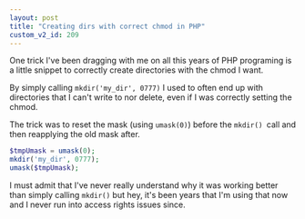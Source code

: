 ```yaml
---
layout: post
title: "Creating dirs with correct chmod in PHP"
custom_v2_id: 209
---
```


One trick I've been dragging with me on all this years of PHP programing is a
little snippet to correctly create directories with the chmod I want.

By simply calling `mkdir('my_dir', 0777)` I used to often end up with
directories that I can't write to nor delete, even if I was correctly setting
the chmod.

The trick was to reset the mask (using `umask(0)`) before the `mkdir() `call
and then reapplying the old mask after.

    
```php
$tmpUmask = umask(0);  
mkdir('my_dir', 0777);  
umask($tmpUmask);  
```

I must admit that I've never really understand why it was working better than
simply calling `mkdir()` but hey, it's been years that I'm using that now and
I never run into access rights issues since.

